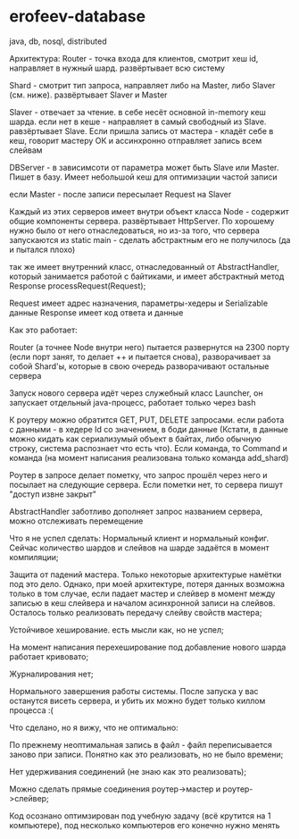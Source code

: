 erofeev-database
================

java, db, nosql, distributed

Архитектура:
Router - точка входа для клиентов, смотрит хеш id, направляет в нужный шард. развёртывает всю систему

Shard - смотрит тип запроса, направляет либо на Master, либо Slaver (см. ниже). развёртывает Slaver и Master

Slaver - отвечает за чтение. в себе несёт основной in-memory кеш шарда. если нет в кеше - направляет в самый свободный из Slave. равзёртывает Slave. Если пришла запись от мастера - кладёт себе в кеш, говорит мастеру ОК и ассинхронно отправляет запись всем слейвам

DBServer - в зависимсоти от параметра может быть Slave или Master. Пишет в базу. Имеет небольшой кеш для оптимизации частой записи

если Master - после записи пересылает Request на Slaver

Каждый из этих серверов имеет внутри объект класса Node - содержит общие компоненты сервера. развёртывает HttpServer. По хорошему нужно было от него отнаследоваться, но из-за того, что сервера запускаются из static main - сделать абстрактным его не получилось (да и пытался плохо)

так же имеет внутренний класс, отнаследованный от AbstractHandler, который занимается работой с байтиками, и имеет абстрактный метод Response processRequest(Request);

Request имеет адрес назначения, параметры-хедеры и Serializable данные Response имеет код ответа и данные

Как это работает:

Router (а точнее Node внутри него) пытается развернутся на 2300 порту (если порт занят, то делает ++ и пытается снова), разворачивает за собой Shard'ы, которые в свою очередь разворачивают остальные сервера

Запуск нового сервера идёт через служебный класс Launcher, он запускает отдельный java-процесс, работает только через bash

К роутеру можно обратится GET, PUT, DELETE запросами. если работа с данными - в хедере Id со значением, в боди данные (Кстати, в данные можно кидать как сериализумый объект в байтах, либо обычную строку, система распознает что есть что). Если команда, то Command и команда (на момент написания реализована только команда add_shard)

Роутер в запросе делает пометку, что запрос прошёл через него и посылает на следующие сервера. Если пометки нет, то сервера пишут "доступ извне закрыт"

AbstractHandler заботливо дополняет запрос названием сервера, можно отслеживать перемещение

Что я не успел сделать: Нормальный клиент и нормальный конфиг. Сейчас количество шардов и слейвов на шарде задаётся в момент компиляции;

Защита от падений мастера. Только некоторые архитектурые намётки под это дело. Однако, при моей архитектуре, потеря данных возможна только в том случае, если падает мастер и слейвер в момент между записью в кеш слейвера и началом асинхронной записи на слейвов. Осталось только реализовать передачу слейву свойств мастера;

Устойчивое хеширование. есть мысли как, но не успел;

На момент написания перехеширование под добавление нового шарда работает кривовато;

Журналирования нет;

Нормального завершения работы системы. После запуска у вас останутся висеть сервера, и убить их можно будет только киллом процесса :(

Что сделано, но я вижу, что не оптимально:

По прежнему неоптимальная запись в файл - файл переписывается заново при записи. Понятно как это реализовать, но не было времени;

Нет удерживания соединений (не знаю как это реализовать);

Можно сделать прямые соединения роутер->мастер и роутер->слейвер;

Код осознано оптимзирован под учебную задачу (всё крутится на 1 компьютере), под несколько компьютеров его конечно нужно менять
